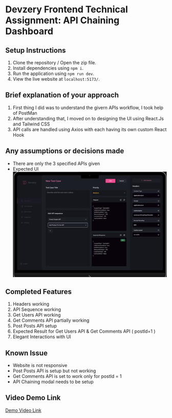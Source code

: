 # Devzery Frontend Technical Assignment: API Chaining Dashboard

## Setup Instructions
1. Clone the repository / Open the zip file.
2. Install dependencies using ```npm i```.
3. Run the application using ```npm run dev```.
4. View the live website at ```localhost:5173/```.

## Brief explanation of your approach
1. First thing I did was to understand the givern APIs workflow, I took help of PostMan
2. After understanding that, I moved on to designing the UI using React.Js and Tailwind CSS
3. API calls are handled using Axios with each having its own custom React Hook

## Any assumptions or decisions made
- There are only the 3 specified APIs given
- Expected UI
![expected-ui](./public/1.png)

## Completed Features
1. Headers working
2. API Sequence working
3. Get Users API working
4. Get Comments API partially working
5. Post Posts API setup
6. Expected Result for Get Users API & Get Comments API ( postId=1 )
7. Elegant Interactions with UI

## Known Issue
- Website is not responsive
- Post Posts API is setup but not working
- Get Comments API is set to work only for postId = 1
- API Chaining modal needs to be setup

## Video Demo Link
[Demo Video Link](https://drive.google.com/file/d/1ZGovi3gp35Av0CJRoJbENb_62Szk_mP9/view?usp=sharing)
